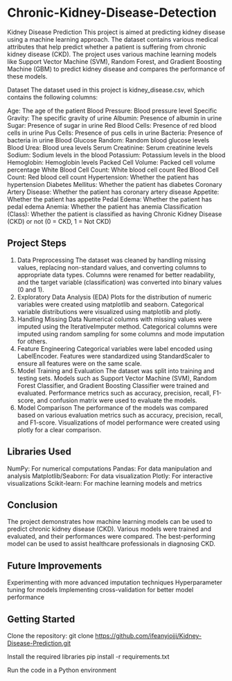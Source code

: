 # Chronic-Kidney-Disease-Detection

Kidney Disease Prediction
This project is aimed at predicting kidney disease using a machine learning approach. The dataset contains various medical attributes that help predict whether a patient is suffering from chronic kidney disease (CKD). The project uses various machine learning models like Support Vector Machine (SVM), Random Forest, and Gradient Boosting Machine (GBM) to predict kidney disease and compares the performance of these models.

Dataset
The dataset used in this project is kidney_disease.csv, which contains the following columns:

Age: The age of the patient
Blood Pressure: Blood pressure level
Specific Gravity: The specific gravity of urine
Albumin: Presence of albumin in urine
Sugar: Presence of sugar in urine
Red Blood Cells: Presence of red blood cells in urine
Pus Cells: Presence of pus cells in urine
Bacteria: Presence of bacteria in urine
Blood Glucose Random: Random blood glucose levels
Blood Urea: Blood urea levels
Serum Creatinine: Serum creatinine levels
Sodium: Sodium levels in the blood
Potassium: Potassium levels in the blood
Hemoglobin: Hemoglobin levels
Packed Cell Volume: Packed cell volume percentage
White Blood Cell Count: White blood cell count
Red Blood Cell Count: Red blood cell count
Hypertension: Whether the patient has hypertension
Diabetes Mellitus: Whether the patient has diabetes
Coronary Artery Disease: Whether the patient has coronary artery disease
Appetite: Whether the patient has appetite
Pedal Edema: Whether the patient has pedal edema
Anemia: Whether the patient has anemia
Classification (Class): Whether the patient is classified as having Chronic Kidney Disease (CKD) or not (0 = CKD, 1 = Not CKD)

## Project Steps
1. Data Preprocessing
The dataset was cleaned by handling missing values, replacing non-standard values, and converting columns to appropriate data types.
Columns were renamed for better readability, and the target variable (classification) was converted into binary values (0 and 1).
2. Exploratory Data Analysis (EDA)
Plots for the distribution of numeric variables were created using matplotlib and seaborn.
Categorical variable distributions were visualized using matplotlib and plotly.
3. Handling Missing Data
Numerical columns with missing values were imputed using the IterativeImputer method.
Categorical columns were imputed using random sampling for some columns and mode imputation for others.
4. Feature Engineering
Categorical variables were label encoded using LabelEncoder.
Features were standardized using StandardScaler to ensure all features were on the same scale.
5. Model Training and Evaluation
The dataset was split into training and testing sets.
Models such as Support Vector Machine (SVM), Random Forest Classifier, and Gradient Boosting Classifier were trained and evaluated.
Performance metrics such as accuracy, precision, recall, F1-score, and confusion matrix were used to evaluate the models.
6. Model Comparison
The performance of the models was compared based on various evaluation metrics such as accuracy, precision, recall, and F1-score.
Visualizations of model performance were created using plotly for a clear comparison.

## Libraries Used
NumPy: For numerical computations
Pandas: For data manipulation and analysis
Matplotlib/Seaborn: For data visualization
Plotly: For interactive visualizations
Scikit-learn: For machine learning models and metrics

## Conclusion
The project demonstrates how machine learning models can be used to predict chronic kidney disease (CKD). Various models were trained and evaluated, and their performances were compared. The best-performing model can be used to assist healthcare professionals in diagnosing CKD.

## Future Improvements
Experimenting with more advanced imputation techniques
Hyperparameter tuning for models
Implementing cross-validation for better model performance

## Getting Started
Clone the repository:
git clone https://github.com/ifeanyiojji/Kidney-Disease-Prediction.git

Install the required libraries
pip install -r requirements.txt

Run the code in a Python environment
